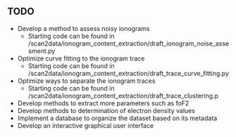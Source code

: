 ## TODO

- Develop a method to assess noisy ionograms
    - 	Starting code can be found in /scan2data/ionogram_content_extraction/draft_ionogram_noise_assesment.py
- Optimize curve fitting to the ionogram trace
    - 	Starting code can be found in /scan2data/ionogram_content_extraction/draft_trace_curve_fitting.py
- Optimize ways to separate the ionogram traces
    - 	Starting code can be found in /scan2data/ionogram_content_extraction/draft_trace_clustering.p
- Develop methods to extract more parameters such as foF2
- Develop methods to determination of electron density values
- Implement a database to organize the dataset based on its metadata
- Develop an interactive graphical user interface